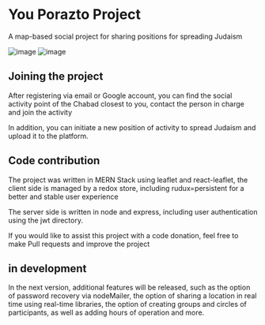 # You Porazto Project
A map-based social project for sharing positions for spreading Judaism

![image](https://user-images.githubusercontent.com/59019920/149241907-31bc5526-6ffb-4ebc-9263-8c9110e207c1.png)
![image](https://user-images.githubusercontent.com/59019920/149241907-31bc5526-6ffb-4ebc-9263-8c9110e207c1.png)


## Joining the project
After registering via email or Google account, you can find the social activity point of the Chabad closest to you, contact the person in charge and join the activity

In addition, you can initiate a new position of activity to spread Judaism and upload it to the platform.

## Code contribution

The project was written in MERN Stack using leaflet and react-leaflet, the client side is managed by a redox store, including rudux=persistent for a better and stable user experience

The server side is written in node and express, including user authentication using the jwt directory.

If you would like to assist this project with a code donation, feel free to make Pull requests and improve the project

## in development
In the next version, additional features will be released, such as the option of password recovery via nodeMailer, the option of sharing a location in real time using real-time libraries, the option of creating groups and circles of participants, as well as adding hours of operation and more.
